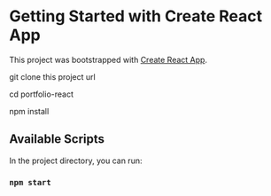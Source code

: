 # Getting Started with Create React App

This project was bootstrapped with [Create React App](https://github.com/facebook/create-react-app).

git clone this project url

cd portfolio-react

npm install

## Available Scripts

In the project directory, you can run:

### `npm start`

